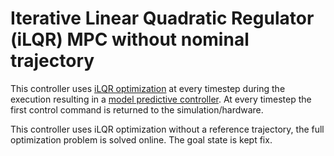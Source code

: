 # Iterative Linear Quadratic Regulator (iLQR) MPC without nominal trajectory

This controller uses [iLQR
optimization](https://dfki-ric-underactuated-lab.github.io/double_pendulum/control.trajopt.ilqr.html)
at every timestep during the execution resulting in a [model predictive
controller](https://dfki-ric-underactuated-lab.github.io/double_pendulum/control.mpc.ilqr.html). At
every timestep the first control command is returned to the simulation/hardware.

This controller uses iLQR optimization without a reference trajectory, the full optimization problem
is solved online. The goal state is kept fix.

